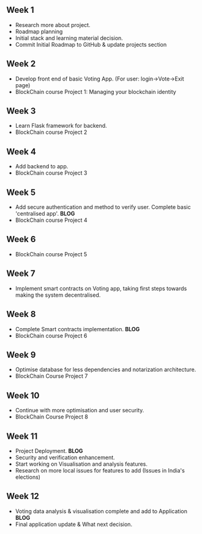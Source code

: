 ## Week 1
- Research more about project.
- Roadmap planning
- Initial stack and learning material decision. 
- Commit Initial Roadmap to GitHub & update projects section

## Week 2
- Develop front end of basic Voting App. 
(For user: login->Vote->Exit page) 
- BlockChain course Project 1: Managing your blockchain identity 

## Week 3
- Learn Flask framework for backend. 
- BlockChain course Project 2

## Week 4
- Add backend to app. 
- BlockChain course Project 3

## Week 5
- Add secure authentication and method to verify user. Complete basic 'centralised app'. **BLOG**
- BlockChain course Project 4

## Week 6
- BlockChain course Project 5

## Week 7
- Implement smart contracts on Voting app, taking first steps towards making the system decentralised.

## Week 8
- Complete Smart contracts implementation. **BLOG**
- BlockChain course Project 6

## Week 9 
- Optimise database for less dependencies and notarization architecture. 
- BlockChain Course Project 7

## Week 10
- Continue with more optimisation and user security. 
- BlockChain Course Project 8

## Week 11
- Project Deployment.  **BLOG**
- Security and verification enhancement. 
- Start working on Visualisation and analysis features. 
- Research on more local issues for features to add (Issues in India's elections)

## Week 12
- Voting data analysis & visualisation complete and add to Application **BLOG**
- Final application update & What next decision. 
